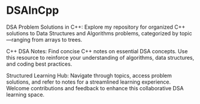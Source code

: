 # DSAInCpp
DSA Problem Solutions in C++: Explore my repository for organized C++ solutions to Data Structures and Algorithms problems, categorized by topic—ranging from arrays to trees.

C++ DSA Notes: Find concise C++ notes on essential DSA concepts. Use this resource to reinforce your understanding of algorithms, data structures, and coding best practices.

Structured Learning Hub: Navigate through topics, access problem solutions, and refer to notes for a streamlined learning experience. Welcome contributions and feedback to enhance this collaborative DSA learning space.
